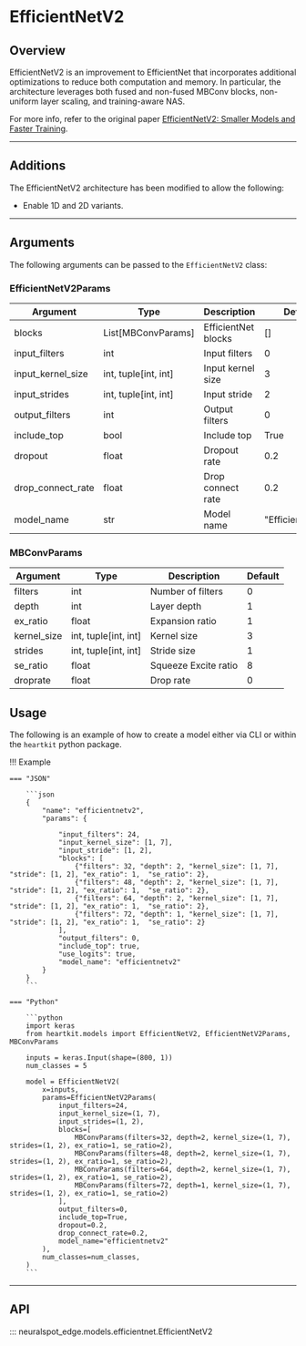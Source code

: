 # EfficientNetV2

## <span class="sk-h2-span">Overview</span>

EfficientNetV2 is an improvement to EfficientNet that incorporates additional optimizations to reduce both computation and memory. In particular, the architecture leverages both fused and non-fused MBConv blocks, non-uniform layer scaling, and training-aware NAS.

For more info, refer to the original paper [EfficientNetV2: Smaller Models and Faster Training](https://arxiv.org/abs/2104.00298).

---

## <span class="sk-h2-span">Additions</span>

The EfficientNetV2 architecture has been modified to allow the following:

* Enable 1D and 2D variants.

---

## <span class="sk-h2-span">Arguments</span>

The following arguments can be passed to the `EfficientNetV2` class:

### EfficientNetV2Params

| Argument | Type | Description | Default |
| --- | --- | --- | --- |
| blocks | List[MBConvParams] | EfficientNet blocks | [] |
| input_filters | int | Input filters | 0 |
| input_kernel_size | int, tuple[int, int] | Input kernel size | 3 |
| input_strides | int, tuple[int, int] | Input stride | 2 |
| output_filters | int | Output filters | 0 |
| include_top | bool | Include top | True |
| dropout | float | Dropout rate | 0.2 |
| drop_connect_rate | float | Drop connect rate | 0.2 |
| model_name | str | Model name | "EfficientNetV2" |


### MBConvParams

| Argument | Type | Description | Default |
| --- | --- | --- | --- |
| filters | int | Number of filters | 0 |
| depth | int | Layer depth | 1 |
| ex_ratio | float | Expansion ratio | 1 |
| kernel_size | int, tuple[int, int] | Kernel size | 3 |
| strides | int, tuple[int, int] | Stride size | 1 |
| se_ratio | float | Squeeze Excite ratio | 8 |
| droprate | float | Drop rate | 0 |

## <span class="sk-h2-span">Usage</span>

The following is an example of how to create a model either via CLI or within the `heartkit` python package.

!!! Example

    === "JSON"

        ```json
        {
            "name": "efficientnetv2",
            "params": {

                "input_filters": 24,
                "input_kernel_size": [1, 7],
                "input_stride": [1, 2],
                "blocks": [
                    {"filters": 32, "depth": 2, "kernel_size": [1, 7], "stride": [1, 2], "ex_ratio": 1,  "se_ratio": 2},
                    {"filters": 48, "depth": 2, "kernel_size": [1, 7], "stride": [1, 2], "ex_ratio": 1,  "se_ratio": 2},
                    {"filters": 64, "depth": 2, "kernel_size": [1, 7], "stride": [1, 2], "ex_ratio": 1,  "se_ratio": 2},
                    {"filters": 72, "depth": 1, "kernel_size": [1, 7], "stride": [1, 2], "ex_ratio": 1,  "se_ratio": 2}
                ],
                "output_filters": 0,
                "include_top": true,
                "use_logits": true,
                "model_name": "efficientnetv2"
            }
        }
        ```

    === "Python"

        ```python
        import keras
        from heartkit.models import EfficientNetV2, EfficientNetV2Params, MBConvParams

        inputs = keras.Input(shape=(800, 1))
        num_classes = 5

        model = EfficientNetV2(
            x=inputs,
            params=EfficientNetV2Params(
                input_filters=24,
                input_kernel_size=(1, 7),
                input_strides=(1, 2),
                blocks=[
                    MBConvParams(filters=32, depth=2, kernel_size=(1, 7), strides=(1, 2), ex_ratio=1, se_ratio=2),
                    MBConvParams(filters=48, depth=2, kernel_size=(1, 7), strides=(1, 2), ex_ratio=1, se_ratio=2),
                    MBConvParams(filters=64, depth=2, kernel_size=(1, 7), strides=(1, 2), ex_ratio=1, se_ratio=2),
                    MBConvParams(filters=72, depth=1, kernel_size=(1, 7), strides=(1, 2), ex_ratio=1, se_ratio=2)
                ],
                output_filters=0,
                include_top=True,
                dropout=0.2,
                drop_connect_rate=0.2,
                model_name="efficientnetv2"
            ),
            num_classes=num_classes,
        )
        ```

---

## API

::: neuralspot_edge.models.efficientnet.EfficientNetV2
